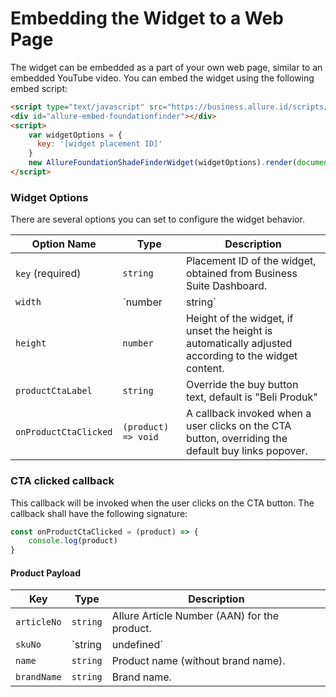 # Embedding the Widget to a Web Page

The widget can be embedded as a part of your own web page, similar to an embedded YouTube video. You can embed the widget using the following embed script:

```html
<script type="text/javascript" src="https://business.allure.id/scripts/embed/foundationfinder.js"></script>
<div id="allure-embed-foundationfinder"></div>
<script>
    var widgetOptions = {
      key: '[widget placement ID]'
    }
    new AllureFoundationShadeFinderWidget(widgetOptions).render(document.getElementById('allure-embed-foundationfinder'));
</script>
```

### Widget Options
There are several options you can set to configure the widget behavior.

| Option Name           | Type                 | Description                                                                                          |
|-----------------------|----------------------|------------------------------------------------------------------------------------------------------|
| `key` (required)      | `string`             | Placement ID of the widget, obtained from Business Suite Dashboard.                                  |
| `width`               | `number | string`   | Width of the widget, default is "100%"                                                               |
| `height`              | `number`             | Height of the widget, if unset the height is automatically adjusted according to the widget content. |
| `productCtaLabel`     | `string`             | Override the buy button text, default is "Beli Produk"                                               |
| `onProductCtaClicked` | `(product) => void`  | A callback invoked when a user clicks on the CTA button, overriding the default buy links popover.     |

### CTA clicked callback
This callback will be invoked when the user clicks on the CTA button. The callback shall have the following signature:

```js
const onProductCtaClicked = (product) => {
    console.log(product)
}
```

#### Product Payload

| Key         | Type                  | Description                                             |
|-------------|-----------------------|---------------------------------------------------------|
| `articleNo` | `string`              | Allure Article Number (AAN) for the product.            |
| `skuNo`     | `string | undefined` | Custom SKU number as defined in a Product Override Set. |
| `name`      | `string`              | Product name (without brand name).                      |
| `brandName` | `string`              | Brand name.                                             |
